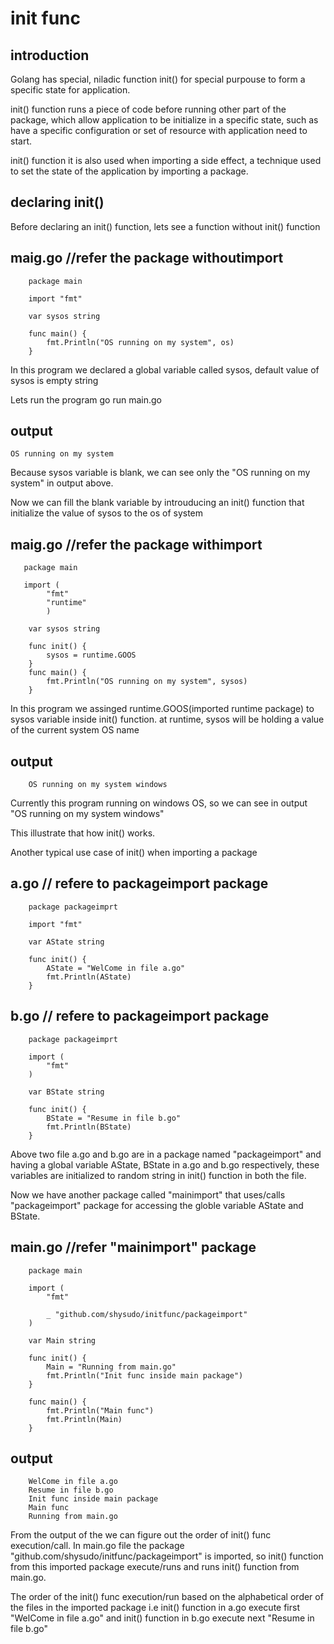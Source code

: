 # init func

## introduction

Golang has special, niladic function init() for special purpouse to form a specific state for application.

init() function runs a piece of code before running other part of the package, which allow application to be initialize in a specific state, such as have a specific configuration or set of resource with application need to start.

init() function it is also used when importing a side effect, a technique used to set the state of the application by importing a package.

## declaring init()   

Before declaring an init() function, lets see a function without init() function

## maig.go //refer the package withoutimport
   
        package main

        import "fmt"

        var sysos string

        func main() {
	        fmt.Println("OS running on my system", os)
        }

In this program we declared a global variable called sysos, default value of sysos is empty string

Lets run the program
    go run main.go

## output
    OS running on my system
    
Because sysos variable is blank, we can see only the "OS running on my system" in output above.

Now we can fill the blank variable by introuducing an init() function that initialize the value of sysos to the os of system

## maig.go //refer the package withimport
   
       package main

       import (
	        "fmt"
	        "runtime"
            )

        var sysos string

        func init() {
	        sysos = runtime.GOOS
        }
        func main() {
	        fmt.Println("OS running on my system", sysos)
        }

In this program we assinged runtime.GOOS(imported runtime package) to sysos variable inside init() function. at runtime, sysos will be holding a value of the current system OS name

## output
        OS running on my system windows
        
Currently this program running on windows OS, so we can see in output "OS running on my system windows"

This illustrate that how init() works.

Another typical use case of init() when importing a package

## a.go // refere to packageimport package
        package packageimprt

        import "fmt"

        var AState string

        func init() {
        	AState = "WelCome in file a.go"
        	fmt.Println(AState)
        }

## b.go // refere to packageimport package
        package packageimprt

        import (
	        "fmt"
        )

        var BState string

        func init() {
        	BState = "Resume in file b.go"
        	fmt.Println(BState)
        }

Above two file a.go and b.go are in a package named "packageimport" and having a global variable AState, BState in a.go and b.go respectively, these variables are initialized to random string in init() function in both the file.

Now we have another package called "mainimport" that uses/calls "packageimport" package for accessing the globle variable AState and BState. 

## main.go //refer "mainimport" package

        package main

        import (
            "fmt"

            _ "github.com/shysudo/initfunc/packageimport"
        )

        var Main string

        func init() {
            Main = "Running from main.go"
            fmt.Println("Init func inside main package")
        }

        func main() {
            fmt.Println("Main func")
            fmt.Println(Main)
        }

## output
        WelCome in file a.go
        Resume in file b.go
        Init func inside main package
        Main func
        Running from main.go

From the output of the we can figure out the order of init() func execution/call. In main.go file the package "github.com/shysudo/initfunc/packageimport" is imported, so init() function from this imported package execute/runs and runs init() function from main.go.

The order of the init() func execution/run based on the alphabetical order of the files in the imported package i.e init() function in a.go execute first "WelCome in file a.go" and init() function in b.go execute next "Resume in file b.go"
